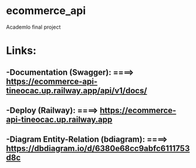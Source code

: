 # ecommerce_api
Academlo final project

# Links:
## -Documentation (Swagger): ====> https://ecommerce-api-tineocac.up.railway.app/api/v1/docs/
## -Deploy (Railway): ====> https://ecommerce-api-tineocac.up.railway.app
## -Diagram Entity-Relation (bdiagram): ====> https://dbdiagram.io/d/6380e68cc9abfc6111753d8c
